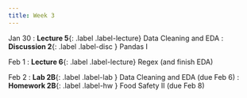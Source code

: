 ```yaml
---
title: Week 3
---
```


Jan 30
: **Lecture 5**{: .label .label-lecture} Data Cleaning and EDA
: **Discussion 2**{: .label .label-disc } Pandas I

Feb 1
: **Lecture 6**{: .label .label-lecture} Regex (and finish EDA)


Feb 2
: **Lab 2B**{: .label .label-lab } Data Cleaning and EDA (due Feb 6)
: **Homework 2B**{: .label .label-hw } Food Safety II (due Feb 8)
